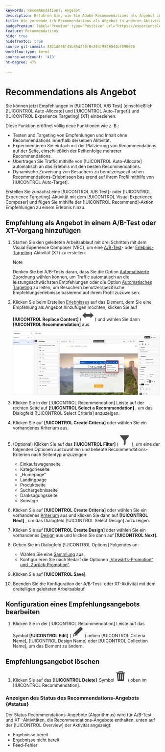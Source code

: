 ```yaml
---
keywords: Recommendations; Angebot
description: Erfahren Sie, wie Sie Adobe Recommendations als Angebot in A/B-Test-Aktivitäten (einschließlich automatischer Zuordnung und automatischen Targetings) und Erlebnis-Targeting(XT)-Aktivitäten nutzen.
title: Wie verwende ich Recommendations als Angebot in anderen Aktivitätstypen?
badgePremium: label="Premium" type="Positive" url="https://experienceleague.adobe.com/docs/target/using/introduction/intro.html?lang=en#premium newtab=true" tooltip="Hier finden Sie Informationen zum Lieferumfang von Target Premium."
feature: Recommendations
hide: true
hidefromtoc: true
source-git-commit: 3821d868f45b85d2f6f0e204f9828544b759067b
workflow-type: tm+mt
source-wordcount: '419'
ht-degree: 47%

---
```


# Recommendations als Angebot

Sie können jetzt Empfehlungen in [!UICONTROL A/B Test] (einschließlich [!UICONTROL Auto-Allocate] und [!UICONTROL Auto-Target]) und [!UICONTROL Experience Targeting] (XT) einbeziehen.

Diese Funktion eröffnet völlig neue Funktionen wie z. B.:

* Testen und Targeting von Empfehlungen und Inhalt ohne Recommendations innerhalb derselben Aktivität.
* Experimentieren Sie einfach mit der Platzierung von Recommendations auf der Seite, einschließlich der Reihenfolge mehrerer Recommendations.
* Übertragen Sie Traffic mithilfe von [!UICONTROL Auto-Allocate] automatisch an das Erlebnis mit den besten Recommendations.
* Dynamische Zuweisung von Besuchern zu benutzerspezifischen Recommendations-Erlebnissen basierend auf ihrem Profil mithilfe von [!UICONTROL Auto-Target].

Erstellen Sie zunächst eine [!UICONTROL A/B Test]- oder [!UICONTROL Experience Targeting]-Aktivität mit dem [!UICONTROL Visual Experience Composer] und fügen Sie mithilfe der [!UICONTROL Recommend]-Aktion Empfehlungen zu einem Erlebnis hinzu.

## Empfehlung als Angebot in einem A/B-Test oder XT-Vorgang hinzufügen

1. Starten Sie den geleiteten Arbeitsablauf mit drei Schritten mit dem Visual Experience Composer (VEC), um eine [A/B-Test](/help/main/c-activities/t-test-ab/t-test-create-ab/test-create-ab.md)- oder [Erlebnis-Targeting](/help/main/c-activities/t-experience-target/t-xt-create/xt-create.md)-Aktivität (XT) zu erstellen.

   >[!NOTE]
   >
   >Denken Sie bei A/B-Tests daran, dass Sie die Option [Automatisierte Zuordnung](/help/main/c-activities/automated-traffic-allocation/automated-traffic-allocation.md) wählen können, um Traffic automatisch an die leistungsschwächsten Empfehlungen oder die Option [Automatisches Targeting](/help/main/c-activities/auto-target/auto-target-to-optimize.md) zu leiten, um Besuchern benutzerspezifische Empfehlungserlebnisse basierend auf ihrem Profil zuzuweisen.

1. Klicken Sie beim Erstellen [Erlebnisses](/help/main/c-experiences/c-visual-experience-composer/viztarget-options.md) auf das Element, dem Sie eine Empfehlung als Angebot hinzufügen möchten, klicken Sie auf **[!UICONTROL Replace Content]** ( ![Symbol „Inhalt ersetzen](/help/main/assets/icons/Switch.svg) ) und wählen Sie dann **[!UICONTROL Recommendation]** aus.

   ![Empfehlung als Angebot einfügen](/help/main/c-recommendations/t-create-recs-activity/assets/recs-as-offer.png)

1. Klicken Sie in der [!UICONTROL Recommendation] Leiste auf der rechten Seite auf **[!UICONTROL Select a Recommendation]** , um das Dialogfeld [!UICONTROL Select Criteria] anzuzeigen.

1. Klicken Sie auf **[!UICONTROL Create Criteria]** oder wählen Sie ein vorhandenes Kriterium aus.

1. (Optional) Klicken Sie auf das **[!UICONTROL Filter]** ( ![Filtersymbol](/help/main/assets/icons/Filter.svg) ), um eine der folgenden Optionen auszuwählen und beliebte Recommendations-Kriterien nach Seitentyp anzuzeigen:

   * Einkaufswagenseite
   * Kategorieseite
   * „Homepage“
   * Landingpage
   * Produktseite
   * Suchergebnisseite
   * Danksagungsseite
   * Sonstige

1. Klicken Sie auf **[!UICONTROL Create Criteria]** oder wählen Sie ein vorhandenes [Kriterium](/help/main/c-recommendations/c-algorithms/algorithms.md) aus und klicken Sie dann auf **[!UICONTROL Next]** , um das Dialogfeld [!UICONTROL Select Design] anzuzeigen.

1. Klicken Sie auf **[!UICONTROL Create Design]** oder wählen Sie ein vorhandenes [Design](/help/main/c-recommendations/c-design-overview/design-overview.md) aus und klicken Sie dann auf **[!UICONTROL  Next]**.

1. Geben Sie im Dialogfeld [!UICONTROL Options] Folgendes an:

   * Wählen Sie eine [Sammlung](/help/main/c-recommendations/c-products/collections.md) aus.
   * Konfigurieren Sie nach Bedarf die Optionen [„Vorwärts-Promotion“ und „Zurück-Promotion“](/help/main/c-recommendations/t-create-recs-activity/adding-promotions.md).

1. Klicken Sie auf **[!UICONTROL Save]**.
1. Beenden Sie die Konfiguration der A/B-Test- oder XT-Aktivität mit dem dreiteiligen geleiteten Arbeitsablauf.

## Konfiguration eines Empfehlungsangebots bearbeiten

1. Klicken Sie in der [!UICONTROL Recommendation] Leiste auf das Symbol **[!UICONTROL Edit]** ( ![Bearbeiten](/help/main/assets/icons/Edit.svg) ) neben [!UICONTROL Criteria Name], [!UICONTROL Design Name] oder [!UICONTROL Collection Name], um das Element zu ändern.

## Empfehlungsangebot löschen

1. Klicken Sie auf das **[!UICONTROL Delete]**-Symbol ![Löschsymbol](/help/main/assets/icons/Delete.svg) ) oben im [!UICONTROL Recommendation].

### Anzeigen des Status des Recommendations-Angebots {#status}

Der Status Recommendations-Angebote (Algorithmus) wird für A/B-Test - und XT -Aktivitäten, die Recommendations-Angebote enthalten, unten auf der [!UICONTROL Overview] der Aktivität angezeigt:

* Ergebnisse bereit
* Ergebnisse nicht bereit
* Feed-Fehler
